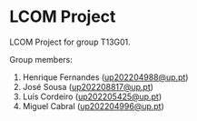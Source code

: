 # LCOM Project

LCOM Project for group T13G01.

Group members:

1. Henrique Fernandes (up202204988@up.pt)
2. José Sousa (up202208817@up.pt)
3. Luís Cordeiro (up202205425@up.pt)
4. Miguel Cabral (up202204996@up.pt)

